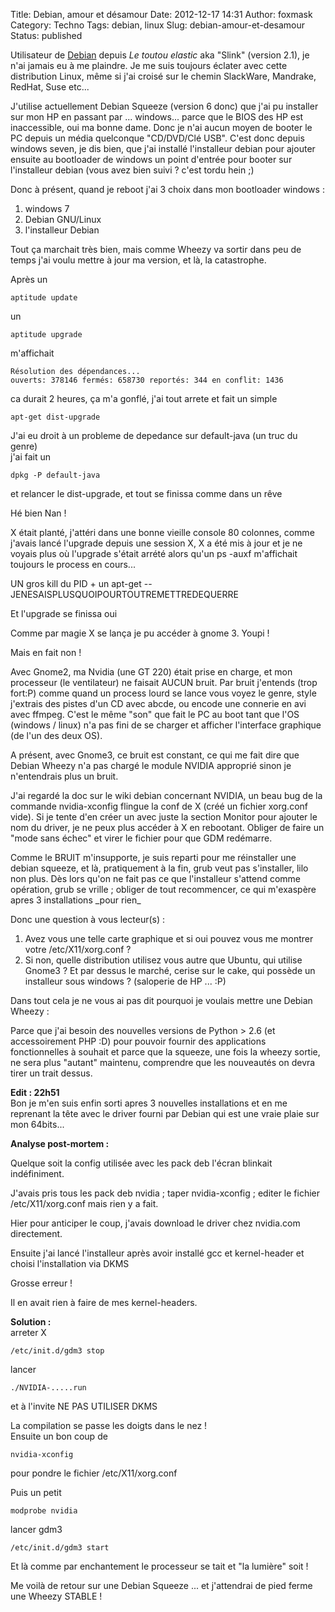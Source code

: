 Title: Debian, amour et désamour
Date: 2012-12-17 14:31
Author: foxmask
Category: Techno
Tags: debian, linux
Slug: debian-amour-et-desamour
Status: published

Utilisateur de [Debian](http://www.debian.org) depuis *Le toutou
elastic* aka "Slink" (version 2.1), je n'ai jamais eu à me plaindre. Je
me suis toujours éclater avec cette distribution Linux, même si j'ai
croisé sur le chemin SlackWare, Mandrake, RedHat, Suse etc...

J'utilise actuellement Debian Squeeze (version 6 donc) que j'ai pu
installer sur mon HP en passant par ... windows... parce que le BIOS des
HP est inaccessible, oui ma bonne dame. Donc je n'ai aucun moyen de
booter le PC depuis un média quelconque "CD/DVD/Clé USB". C'est donc
depuis windows seven, je dis bien, que j'ai installé l'installeur debian
pour ajouter ensuite au bootloader de windows un point d'entrée pour
booter sur l'installeur debian (vous avez bien suivi ? c'est tordu hein
;)

Donc à présent, quand je reboot j'ai 3 choix dans mon bootloader windows
:

1.  windows 7
2.  Debian GNU/Linux
3.  l'installeur Debian

Tout ça marchait très bien, mais comme Wheezy va sortir dans peu de
temps j'ai voulu mettre à jour ma version, et là, la catastrophe.

Après un

    aptitude update

un

    aptitude upgrade 

m'affichait

    Résolution des dépendances... 
    ouverts: 378146 fermés: 658730 reportés: 344 en conflit: 1436 

ca durait 2 heures, ça m'a gonflé, j'ai tout arrete et fait un simple

    apt-get dist-upgrade

J'ai eu droit à un probleme de depedance sur default-java (un truc du
genre)  
j'ai fait un

    dpkg -P default-java

et relancer le dist-upgrade, et tout se finissa comme dans un rêve

Hé bien Nan !

X était planté, j'attéri dans une bonne vieille console 80 colonnes,
comme j'avais lancé l'upgrade depuis une session X, X a été mis à jour
et je ne voyais plus où l'upgrade s'était arrété alors qu'un ps -auxf
m'affichait toujours le process en cours...

UN gros kill du PID + un apt-get
--JENESAISPLUSQUOIPOURTOUTREMETTREDEQUERRE

Et l'upgrade se finissa oui

Comme par magie X se lança je pu accéder à gnome 3. Youpi !

Mais en fait non !

Avec Gnome2, ma Nvidia (une GT 220) était prise en charge, et mon
processeur (le ventilateur) ne faisait AUCUN bruit. Par bruit j'entends
(trop fort:P) comme quand un process lourd se lance vous voyez le genre,
style j'extrais des pistes d'un CD avec abcde, ou encode une connerie en
avi avec ffmpeg. C'est le même "son" que fait le PC au boot tant que
l'OS (windows / linux) n'a pas fini de se charger et afficher
l'interface graphique (de l'un des deux OS).

A présent, avec Gnome3, ce bruit est constant, ce qui me fait dire que
Debian Wheezy n'a pas chargé le module NVIDIA approprié sinon je
n'entendrais plus un bruit.

J'ai regardé la doc sur le wiki debian concernant NVIDIA, un beau bug de
la commande nvidia-xconfig flingue la conf de X (créé un fichier
xorg.conf vide). Si je tente d'en créer un avec juste la section Monitor
pour ajouter le nom du driver, je ne peux plus accéder à X en rebootant.
Obliger de faire un "mode sans échec" et virer le fichier pour que GDM
redémarre.

Comme le BRUIT m'insupporte, je suis reparti pour me réinstaller une
debian squeeze, et là, pratiquement à la fin, grub veut pas s'installer,
lilo non plus. Dès lors qu'on ne fait pas ce que l'installeur s'attend
comme opération, grub se vrille ; obliger de tout recommencer, ce qui
m'exaspère apres 3 installations \_pour rien\_

Donc une question à vous lecteur(s) :

1.  Avez vous une telle carte graphique et si oui pouvez vous me montrer
    votre /etc/X11/xorg.conf ?
2.  Si non, quelle distribution utilisez vous autre que Ubuntu, qui
    utilise Gnome3 ? Et par dessus le marché, cerise sur le cake, qui
    possède un installeur sous windows ? (saloperie de HP ... :P)

Dans tout cela je ne vous ai pas dit pourquoi je voulais mettre une
Debian Wheezy :

Parce que j'ai besoin des nouvelles versions de Python \> 2.6 (et
accessoirement PHP :D) pour pouvoir fournir des applications
fonctionnelles à souhait et parce que la squeeze, une fois la wheezy
sortie, ne sera plus "autant" maintenu, comprendre que les nouveautés on
devra tirer un trait dessus.

**Edit : 22h51**  
Bon je m'en suis enfin sorti apres 3 nouvelles installations et en me
reprenant la tête avec le driver fourni par Debian qui est une vraie
plaie sur mon 64bits...

**Analyse post-mortem :**

Quelque soit la config utilisée avec les pack deb l'écran blinkait
indéfiniment.

J'avais pris tous les pack deb nvidia ; taper nvidia-xconfig ; editer le
fichier /etc/X11/xorg.conf mais rien y a fait.

Hier pour anticiper le coup, j'avais download le driver chez nvidia.com
directement.

Ensuite j'ai lancé l'installeur après avoir installé gcc et
kernel-header et choisi l'installation via DKMS

Grosse erreur !

Il en avait rien à faire de mes kernel-headers.

**Solution :**  
arreter X

    /etc/init.d/gdm3 stop

lancer

    ./NVIDIA-.....run 

et à l'invite NE PAS UTILISER DKMS

La compilation se passe les doigts dans le nez !  
Ensuite un bon coup de

    nvidia-xconfig

pour pondre le fichier /etc/X11/xorg.conf

Puis un petit

    modprobe nvidia

lancer gdm3

    /etc/init.d/gdm3 start

Et là comme par enchantement le processeur se tait et "la lumière" soit
!

Me voilà de retour sur une Debian Squeeze ... et j'attendrai de pied
ferme une Wheezy STABLE !

